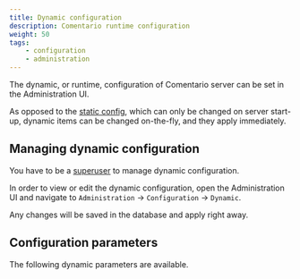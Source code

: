 ```yaml
---
title: Dynamic configuration
description: Comentario runtime configuration
weight: 50
tags:
    - configuration
    - administration
---
```


The dynamic, or runtime, configuration of Comentario server can be set in the Administration UI.

<!--more-->

As opposed to the [static config](/configuration/backend/static), which can only be changed on server start-up, dynamic items can be changed on-the-fly, and they apply immediately.

## Managing dynamic configuration

You have to be a [superuser](/kb/permissions/superuser) to manage dynamic configuration.

In order to view or edit the dynamic configuration, open the Administration UI and navigate to `Administration` → `Configuration` → `Dynamic`.

Any changes will be saved in the database and apply right away.

## Configuration parameters

The following dynamic parameters are available.
